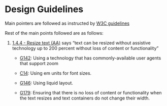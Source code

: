 # Design Guidelines
Main pointers are followed as instructed by [W3C guidelines](https://www.w3.org/WAI/older-users/developing/)

Rest of the main points followed are as follows: 

1. [1.4.4 - Resize text (AA)](https://www.w3.org/WAI/WCAG22/quickref/?versions=2.0&showtechniques=144#resize-text) says “text can be resized without assistive technology up to 200 percent without loss of content or functionality”
  
   - [G142](https://www.w3.org/WAI/WCAG22/Techniques/general/G142.html): Using a technology that has commonly-available user agents that support zoom

   - [C14](https://www.w3.org/WAI/WCAG22/Techniques/css/C14.html): Using em units for font sizes.

   - [G146](https://www.w3.org/WAI/WCAG22/Techniques/general/G146.html): Using liquid layout.

   - [G179](https://www.w3.org/WAI/WCAG22/Techniques/general/G179.html): Ensuring that there is no loss of content or functionality when the text resizes and text containers do not change their width.

   